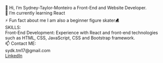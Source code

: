 <div>👋 Hi, I’m Sydney-Taylor-Monteiro a Front-End and Website Developer.</div>
<div>🌱 I’m currently learning React</div>
<div>⚡ Fun fact about me I am also a beginner figure skater⛸️</div>
<div>
  
</div>  
<div>SKILLS:</div>
<div>Front-End Development: Experience with React and front-end technologies such as HTML, CSS, JavaScript, CSS and Bootstrap framework.</div>
 <div>
   
 </div> 
<div>📫 Contact ME:</div>
<div>sydk.tm17@gmail.com</div>
<a href="https://www.linkedin.com/in/sydney-taylor-monteiro-5b3952231/?trk=opento_sprofile_details">LinkedIn</a>
